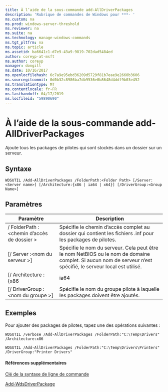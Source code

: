 ```yaml
---
title: À l’aide de la sous-commande add-AllDriverPackages
description: 'Rubrique de commandes de Windows pour ***- '
ms.custom: na
ms.prod: windows-server-threshold
ms.reviewer: na
ms.suite: na
ms.technology: manage-windows-commands
ms.tgt_pltfrm: na
ms.topic: article
ms.assetid: ba6641c1-d7e9-43a9-9819-702dad5484ed
author: coreyp-at-msft
ms.author: coreyp
manager: dongill
ms.date: 10/16/2017
ms.openlocfilehash: 6c7a9e95ebd36209d5729f81b7eae9e2660b3606
ms.sourcegitcommit: 0d0b32c8986ba7db9536e0b8648d4ddf9b03e452
ms.translationtype: MT
ms.contentlocale: fr-FR
ms.lasthandoff: 04/17/2019
ms.locfileid: "59890690"
---
```

# <a name="using-the-add-alldriverpackages-subcommand"></a>À l’aide de la sous-commande add-AllDriverPackages



Ajoute tous les packages de pilotes qui sont stockés dans un dossier sur un serveur.

## <a name="syntax"></a>Syntaxe

```
WDSUTIL /Add-AllDriverPackages /FolderPath:<Folder Path> [/Server:<Server name>] [/Architecture:{x86 | ia64 | x64}] [/DriverGroup:<Group Name>]
```

## <a name="parameters"></a>Paramètres

|Paramètre|Description|
|---------|-----------|
|/ FolderPath :\<chemin d’accès de dossier >|Spécifie le chemin d’accès complet au dossier qui contient les fichiers .inf pour les packages de pilotes.|
|[/ Server :\<nom du serveur >]|Spécifie le nom du serveur. Cela peut être le nom NetBIOS ou le nom de domaine complet. Si aucun nom de serveur n’est spécifié, le serveur local est utilisé.|
|[/ Architecture : {x86 | ia64 | x64}]|Spécifie l’architecture des packages de pilotes à ajouter. Packages de pilotes pour les autres architectures sont ignorés.|
|[/ DriverGroup :\<nom du groupe >]|Spécifie le nom du groupe pilote à laquelle les packages doivent être ajoutés.|

## <a name="BKMK_examples"></a>Exemples

Pour ajouter des packages de pilotes, tapez une des opérations suivantes :
```
WDSUTIL /verbose /Add-AllDriverPackages /FolderPath:"C:\Temp\Drivers" /Architecture:x86
```
```
WDSUTIL /Add-AllDriverPackages /FolderPath:"C:\Temp\Drivers\Printers" /DriverGroup:"Printer Drivers"
```

#### <a name="additional-references"></a>Références supplémentaires

[Clé de la syntaxe de ligne de commande](command-line-syntax-key.md)

[Add-WdsDriverPackage](https://technet.microsoft.com/library/dn283440.aspx)